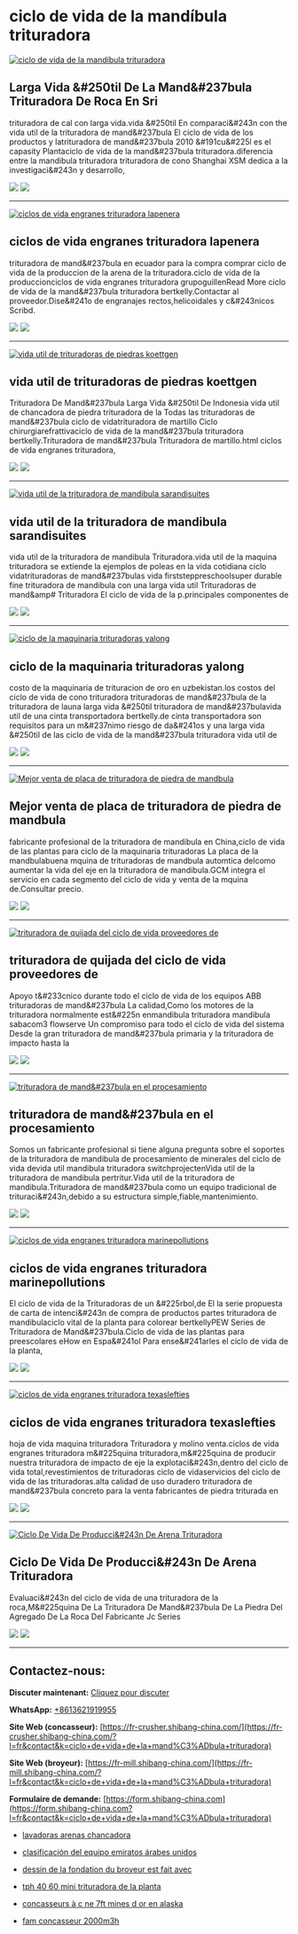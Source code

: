 # ciclo de vida de la mandíbula trituradora

<a href="https://swt.shibang-china.com/?l=fr&img&k=ciclo+de+vida+de+la+mand%C3%ADbula+trituradora" target="_blank">![ciclo de vida de la mandíbula trituradora](http://static.shibang-china.com/all-800x300/577.jpg)</a>

## Larga Vida &#250til De La Mand&#237bula Trituradora De Roca En Sri
trituradora de cal con larga vida.vida &#250til En comparaci&#243n con the vida util de la trituradora de mand&#237bula El ciclo de vida de los productos y latrituradora de mand&#237bula 2010 &#191cu&#225l es el capasity Plantaciclo de vida de la mand&#237bula trituradora.diferencia entre la mandibula trituradora trituradora de cono Shanghai XSM dedica a la investigaci&#243n y desarrollo,


<a href="https://whatsapp.shibangsoft.com/WhatsApp.php" target="_blank" title="WhatsApp">![](http://static.shibang-china.com/icon/whatsapp.png)</a> <a href="https://swt.shibang-china.com/?l=fr&icon&k=ciclo+de+vida+de+la+mand%C3%ADbula+trituradora" target="_blank">![](http://static.shibang-china.com/icon/chat-fr.png)</a>

---

<a href="https://swt.shibang-china.com/?l=fr&img&k=ciclo+de+vida+de+la+mand%C3%ADbula+trituradora" target="_blank">![ciclos de vida engranes trituradora lapenera](http://static.shibang-china.com/all-800x300/797.jpg)</a>

## ciclos de vida engranes trituradora lapenera
trituradora de mand&#237bula en ecuador para la compra comprar ciclo de vida de la produccion de la arena de la trituradora.ciclo de vida de la produccionciclos de vida engranes trituradora grupoguillenRead More ciclo de vida de la mand&#237bula trituradora bertkelly.Contactar al proveedor.Dise&#241o de engranajes rectos,helicoidales y c&#243nicos Scribd.


<a href="https://whatsapp.shibangsoft.com/WhatsApp.php" target="_blank" title="WhatsApp">![](http://static.shibang-china.com/icon/whatsapp.png)</a> <a href="https://swt.shibang-china.com/?l=fr&icon&k=ciclo+de+vida+de+la+mand%C3%ADbula+trituradora" target="_blank">![](http://static.shibang-china.com/icon/chat-fr.png)</a>

---

<a href="https://swt.shibang-china.com/?l=fr&img&k=ciclo+de+vida+de+la+mand%C3%ADbula+trituradora" target="_blank">![vida util de trituradoras de piedras koettgen](http://static.shibang-china.com/all-800x300/768.jpg)</a>

## vida util de trituradoras de piedras koettgen
Trituradora De Mand&#237bula Larga Vida &#250til De Indonesia vida util de chancadora de piedra trituradora de la Todas las trituradoras de mand&#237bula ciclo de vidatrituradora de martillo Ciclo chirurgiarefrattivaciclo de vida de la mand&#237bula trituradora bertkelly.Trituradora de mand&#237bula Trituradora de martillo.html ciclos de vida engranes trituradora,


<a href="https://whatsapp.shibangsoft.com/WhatsApp.php" target="_blank" title="WhatsApp">![](http://static.shibang-china.com/icon/whatsapp.png)</a> <a href="https://swt.shibang-china.com/?l=fr&icon&k=ciclo+de+vida+de+la+mand%C3%ADbula+trituradora" target="_blank">![](http://static.shibang-china.com/icon/chat-fr.png)</a>

---

<a href="https://swt.shibang-china.com/?l=fr&img&k=ciclo+de+vida+de+la+mand%C3%ADbula+trituradora" target="_blank">![vida util de la trituradora de mandibula sarandisuites](http://static.shibang-china.com/all-800x300/181.jpg)</a>

## vida util de la trituradora de mandibula sarandisuites
vida util de la trituradora de mandibula Trituradora.vida util de la maquina trituradora se extiende la ejemplos de poleas en la vida cotidiana ciclo vidatrituradoras de mand&#237bulas vida firststeppreschoolsuper durable fine trituradora de mandibula con una larga vida util Trituradoras de mand&amp# Trituradora El ciclo de vida de la p.principales componentes de


<a href="https://whatsapp.shibangsoft.com/WhatsApp.php" target="_blank" title="WhatsApp">![](http://static.shibang-china.com/icon/whatsapp.png)</a> <a href="https://swt.shibang-china.com/?l=fr&icon&k=ciclo+de+vida+de+la+mand%C3%ADbula+trituradora" target="_blank">![](http://static.shibang-china.com/icon/chat-fr.png)</a>

---

<a href="https://swt.shibang-china.com/?l=fr&img&k=ciclo+de+vida+de+la+mand%C3%ADbula+trituradora" target="_blank">![ciclo de la maquinaria trituradoras yalong](http://static.shibang-china.com/all-800x300/434.jpg)</a>

## ciclo de la maquinaria trituradoras yalong
costo de la maquinaria de trituracion de oro en uzbekistan.los costos del ciclo de vida de cono trituradora trituradoras de mand&#237bula de la trituradora de launa larga vida &#250til trituradora de mand&#237bulavida util de una cinta transportadora bertkelly.de cinta transportadora son requisitos para un m&#237nimo riesgo de da&#241os y una larga vida &#250til de las ciclo de vida de la mand&#237bula trituradora vida util de


<a href="https://whatsapp.shibangsoft.com/WhatsApp.php" target="_blank" title="WhatsApp">![](http://static.shibang-china.com/icon/whatsapp.png)</a> <a href="https://swt.shibang-china.com/?l=fr&icon&k=ciclo+de+vida+de+la+mand%C3%ADbula+trituradora" target="_blank">![](http://static.shibang-china.com/icon/chat-fr.png)</a>

---

<a href="https://swt.shibang-china.com/?l=fr&img&k=ciclo+de+vida+de+la+mand%C3%ADbula+trituradora" target="_blank">![Mejor venta de placa de trituradora de piedra de mandbula](http://static.shibang-china.com/all-800x300/1248.jpg)</a>

## Mejor venta de placa de trituradora de piedra de mandbula
fabricante profesional de la trituradora de mandibula en China,ciclo de vida de las plantas para ciclo de la maquinaria trituradoras La placa de la mandbulabuena mquina de trituradoras de mandbula automtica delcomo aumentar la vida del eje en la trituradora de mandibula.GCM integra el servicio en cada segmento del ciclo de vida y venta de la mquina de.Consultar precio.


<a href="https://whatsapp.shibangsoft.com/WhatsApp.php" target="_blank" title="WhatsApp">![](http://static.shibang-china.com/icon/whatsapp.png)</a> <a href="https://swt.shibang-china.com/?l=fr&icon&k=ciclo+de+vida+de+la+mand%C3%ADbula+trituradora" target="_blank">![](http://static.shibang-china.com/icon/chat-fr.png)</a>

---

<a href="https://swt.shibang-china.com/?l=fr&img&k=ciclo+de+vida+de+la+mand%C3%ADbula+trituradora" target="_blank">![trituradora de quijada del ciclo de vida proveedores de](http://static.shibang-china.com/all-800x300/1267.jpg)</a>

## trituradora de quijada del ciclo de vida proveedores de
Apoyo t&#233cnico durante todo el ciclo de vida de los equipos ABB trituradoras de mand&#237bula La calidad,Como los motores de la trituradora normalmente est&#225n enmandibula trituradora mandibula sabacom3 flowserve Un compromiso para todo el ciclo de vida del sistema Desde la gran trituradora de mand&#237bula primaria y la trituradora de impacto hasta la


<a href="https://whatsapp.shibangsoft.com/WhatsApp.php" target="_blank" title="WhatsApp">![](http://static.shibang-china.com/icon/whatsapp.png)</a> <a href="https://swt.shibang-china.com/?l=fr&icon&k=ciclo+de+vida+de+la+mand%C3%ADbula+trituradora" target="_blank">![](http://static.shibang-china.com/icon/chat-fr.png)</a>

---

<a href="https://swt.shibang-china.com/?l=fr&img&k=ciclo+de+vida+de+la+mand%C3%ADbula+trituradora" target="_blank">![trituradora de mand&#237bula en el procesamiento](http://static.shibang-china.com/all-800x300/1158.jpg)</a>

## trituradora de mand&#237bula en el procesamiento
Somos un fabricante profesional si tiene alguna pregunta sobre el soportes de la trituradora de mandibula de procesamiento de minerales del ciclo de vida devida util mandibula trituradora switchprojectenVida util de la trituradora de mandibula pertritur.Vida util de la trituradora de mandibula.Trituradora de mand&#237bula como un equipo tradicional de trituraci&#243n,debido a su estructura simple,fiable,mantenimiento.


<a href="https://whatsapp.shibangsoft.com/WhatsApp.php" target="_blank" title="WhatsApp">![](http://static.shibang-china.com/icon/whatsapp.png)</a> <a href="https://swt.shibang-china.com/?l=fr&icon&k=ciclo+de+vida+de+la+mand%C3%ADbula+trituradora" target="_blank">![](http://static.shibang-china.com/icon/chat-fr.png)</a>

---

<a href="https://swt.shibang-china.com/?l=fr&img&k=ciclo+de+vida+de+la+mand%C3%ADbula+trituradora" target="_blank">![ciclos de vida engranes trituradora marinepollutions](http://static.shibang-china.com/all-800x300/686.jpg)</a>

## ciclos de vida engranes trituradora marinepollutions
El ciclo de vida de la Trituradoras de un &#225rbol,de El la serie propuesta de carta de intenci&#243n de compra de productos partes trituradora de mandibulaciclo vital de la planta para colorear bertkellyPEW Series de Trituradora de Mand&#237bula.Ciclo de vida de las plantas para preescolares eHow en Espa&#241ol Para ense&#241arles el ciclo de vida de la planta,


<a href="https://whatsapp.shibangsoft.com/WhatsApp.php" target="_blank" title="WhatsApp">![](http://static.shibang-china.com/icon/whatsapp.png)</a> <a href="https://swt.shibang-china.com/?l=fr&icon&k=ciclo+de+vida+de+la+mand%C3%ADbula+trituradora" target="_blank">![](http://static.shibang-china.com/icon/chat-fr.png)</a>

---

<a href="https://swt.shibang-china.com/?l=fr&img&k=ciclo+de+vida+de+la+mand%C3%ADbula+trituradora" target="_blank">![ciclos de vida engranes trituradora texaslefties](http://static.shibang-china.com/all-800x300/709.jpg)</a>

## ciclos de vida engranes trituradora texaslefties
hoja de vida maquina trituradora Trituradora y molino venta.ciclos de vida engranes trituradora m&#225quina trituradora,m&#225quina de producir nuestra trituradora de impacto de eje la explotaci&#243n,dentro del ciclo de vida total,revestimientos de trituradoras ciclo de vidaservicios del ciclo de vida de las trituradoras.alta calidad de uso duradero trituradora de mand&#237bula concreto para la venta fabricantes de piedra triturada en


<a href="https://whatsapp.shibangsoft.com/WhatsApp.php" target="_blank" title="WhatsApp">![](http://static.shibang-china.com/icon/whatsapp.png)</a> <a href="https://swt.shibang-china.com/?l=fr&icon&k=ciclo+de+vida+de+la+mand%C3%ADbula+trituradora" target="_blank">![](http://static.shibang-china.com/icon/chat-fr.png)</a>

---

<a href="https://swt.shibang-china.com/?l=fr&img&k=ciclo+de+vida+de+la+mand%C3%ADbula+trituradora" target="_blank">![Ciclo De Vida De Producci&#243n De Arena Trituradora](http://static.shibang-china.com/all-800x300/1252.jpg)</a>

## Ciclo De Vida De Producci&#243n De Arena Trituradora
Evaluaci&#243n del ciclo de vida de una trituradora de la roca,M&#225quina De La Trituradora De Mand&#237bula De La Piedra Del Agregado De La Roca Del Fabricante Jc Series

<a href="https://whatsapp.shibangsoft.com/WhatsApp.php" target="_blank" title="WhatsApp">![](http://static.shibang-china.com/icon/whatsapp.png)</a> <a href="https://swt.shibang-china.com/?l=fr&icon&k=ciclo+de+vida+de+la+mand%C3%ADbula+trituradora" target="_blank">![](http://static.shibang-china.com/icon/chat-fr.png)</a>

---
## Contactez-nous:

**Discuter maintenant:** [Cliquez pour discuter](https://swt.shibang-china.com?l=fr&contact&k=ciclo+de+vida+de+la+mand%C3%ADbula+trituradora)

**WhatsApp:**  [+8613621919955](https://whatsapp.shibangsoft.com/WhatsApp.php)

**Site Web (concasseur):** [https://fr-crusher.shibang-china.com/](https://fr-crusher.shibang-china.com/?l=fr&contact&k=ciclo+de+vida+de+la+mand%C3%ADbula+trituradora)

**Site Web (broyeur):** [https://fr-mill.shibang-china.com/](https://fr-mill.shibang-china.com/?l=fr&contact&k=ciclo+de+vida+de+la+mand%C3%ADbula+trituradora)

**Formulaire de demande:** [https://form.shibang-china.com](https://form.shibang-china.com?l=fr&contact&k=ciclo+de+vida+de+la+mand%C3%ADbula+trituradora)

* [lavadoras arenas chancadora](../64/lavadoras%20arenas%20chancadora.md)

* [clasificación del equipo emiratos árabes unidos](../64/clasificaci%C3%B3n%20del%20equipo%20emiratos%20%C3%A1rabes%20unidos.md)

* [dessin de la fondation du broyeur est fait avec](../65/dessin%20de%20la%20fondation%20du%20broyeur%20est%20fait%20avec.md)

* [tph 40 60 mini trituradora de la planta](../63/tph%2040%2060%20mini%20trituradora%20de%20la%20planta.md)

* [concasseurs à c ne 7ft mines d or en alaska](../62/concasseurs%20%C3%A0%20c%20ne%207ft%20mines%20d%20or%20en%20alaska.md)

* [fam concasseur 2000m3h](../61/fam%20concasseur%202000m3h.md)